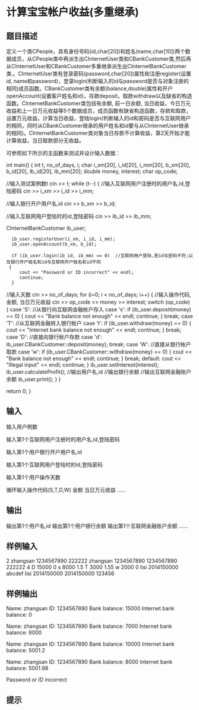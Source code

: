  # 计算宝宝帐户收益(多重继承)
## 题目描述
定义一个类CPeople，具有身份号码(id,char[20])和姓名(name,char[10])两个数据成员，从CPeople类中再派生出CInternetUser类和CBankCustomer类,然后再从CInternetUser和CBankCustomer多重继承派生出CInternetBankCustomer类.。CInternetUser类有登录密码(password,char[20])属性和注册register(设置id, name和password)，登录login(判断输入的id与password是否与对象注册的相同)成员函数。CBankCustomer类有余额(balance,double)属性和开户openAccount(设置客户姓名和id)，存款deposit，取款withdraw以及缺省的构造函数。CInternetBankCustomer类包括有余额, 前一日余额, 当日收益，今日万元收益和上一日万元收益等5个数据成员，成员函数有缺省构造函数，存款和取款，设置万元收益，计算当日收益，登陆login(判断输入的id和密码是否与互联网用户的相同，同时从CBankCustomer继承的用户姓名和id要与从CInternetUser继承的相同)。CInternetBankCustomer类对象当日存款不计算收益，第2天开始才能计算收益，当日取款部分无收益。

  可参照如下所示的主函数来测试并设计输入数据：

int main()
{
int t, no_of_days, i;
char i_xm[20], i_id[20], i_mm[20], b_xm[20], b_id[20], ib_id[20], ib_mm[20];
double money, interest;
char op_code;

//输入测试案例数t
     cin >> t;
     while (t--)
     {
//输入互联网用户注册时的用户名,id,登陆密码
        cin >> i_xm >> i_id >> i_mm;

//输入银行开户用户名,id
        cin >> b_xm >> b_id;

//输入互联网用户登陆时的id,登陆密码
        cin >> ib_id >> ib_mm;

  CInternetBankCustomer ib_user;

      ib_user.registerUser(i_xm, i_id, i_mm);
      ib_user.openAccount(b_xm, b_id);

      if (ib_user.login(ib_id, ib_mm) == 0)  //互联网用户登陆,若id与密码不符;以及银行开户姓名和id与互联网开户姓名和id不同
     {
         cout << "Password or ID incorrect" << endl;
         continue;
      }

//输入天数
      cin >> no_of_days;
      for (i=0; i < no_of_days; i++)
     {
      //输入操作代码, 金额, 当日万元收益
          cin >> op_code >> money >> interest;
          switch (op_code)
         {
            case 'S':  //从银行向互联网金融帐户存入
            case 's':
               if (ib_user.deposit(money) == 0)
               {
                  cout << "Bank balance not enough" << endl;
                  continue;
               }
               break;
          case 'T':  //从互联网金融转入银行帐户
          case 't':
              if (ib_user.withdraw(money) == 0)
             {
                 cout << "Internet bank balance not enough" << endl;
                 continue;
             }
             break;
          case 'D':  //直接向银行帐户存款
          case 'd':
               ib_user.CBankCustomer::deposit(money);
              break;
          case 'W':  //直接从银行帐户取款
           case 'w':
               if (ib_user.CBankCustomer::withdraw(money) == 0)
              {
                    cout << "Bank balance not enough" << endl;
                   continue;
              }
              break;
          default:
                cout << "Illegal input" << endl;
               continue;
         }
          ib_user.setInterest(interest);
          ib_user.calculateProfit();
//输出用户名,id
//输出银行余额
//输出互联网金融账户余额
          ib_user.print();
      }
   }

return 0;
}

## 输入
输入用户例数

输入第1个互联网用户注册时的用户名,id,登陆密码

输入第1个用户银行开户用户名,id

输入第1个互联网用户登陆时的id,登陆密码

输入第1个用户操作天数

循环输入操作代码(S,T,D,W)  金额  当日万元收益
......

## 输出
输出第1个用户名,id
输出第1个用户银行余额
输出第1个互联网金融账户余额
......

## 样例输入
2
zhangsan 1234567890 222222
zhangsan 1234567890
1234567890 222222
4
D 15000 0
s 8000 1.5
T 3000 1.55
w 2000 0
lisi 2014150000 abcdef
lisi 2014150000
2014150000 123456
## 样例输出
Name: zhangsan ID: 1234567890
Bank balance: 15000
Internet bank balance: 0

Name: zhangsan ID: 1234567890
Bank balance: 7000
Internet bank balance: 8000

Name: zhangsan ID: 1234567890
Bank balance: 10000
Internet bank balance: 5001.2

Name: zhangsan ID: 1234567890
Bank balance: 8000
Internet bank balance: 5001.98

Password or ID incorrect
## 提示

